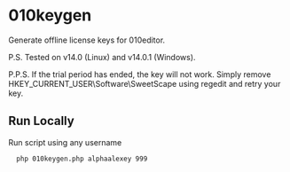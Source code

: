 # 010keygen

Generate offline license keys for 010editor.

P.S. Tested on v14.0 (Linux) and v14.0.1 (Windows).

P.P.S. If the trial period has ended, the key will not work. Simply remove HKEY_CURRENT_USER\Software\SweetScape using regedit and retry your key.


## Run Locally

Run script using any username

```bash
  php 010keygen.php alphaalexey 999
```
